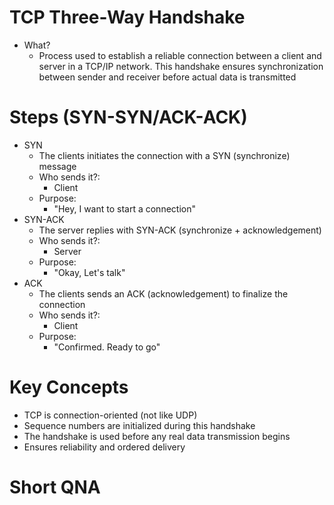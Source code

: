 # TCP Three-Way Handshake
- What?
	- Process used to establish a reliable connection between a client and server in a TCP/IP network. This handshake ensures synchronization between sender and receiver before actual data is transmitted

# Steps (SYN-SYN/ACK-ACK)
- SYN
	- The clients initiates the connection with a SYN (synchronize) message
	- Who sends it?:
		- Client
	- Purpose:
		- "Hey, I want to start a connection"
- SYN-ACK
	- The server replies with SYN-ACK (synchronize + acknowledgement)
	- Who sends it?:
		- Server
	- Purpose:
		- "Okay, Let's talk"
- ACK
	- The clients sends an ACK (acknowledgement) to finalize the connection
	- Who sends it?:
		- Client
	- Purpose:
		- "Confirmed. Ready to go"

# Key Concepts
- TCP is connection-oriented (not like UDP)
- Sequence numbers are initialized during this handshake
- The handshake is used before any real data transmission begins
- Ensures reliability and ordered delivery

# Short QNA